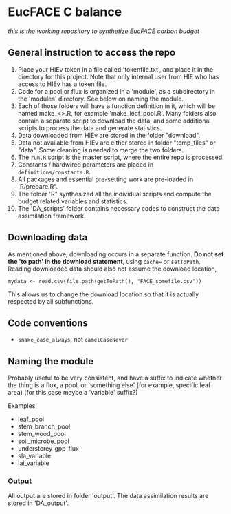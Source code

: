 # EucFACE C balance

*this is the working repository to synthetize EucFACE carbon budget*



## General instruction to access the repo

1. Place your HIEv token in a file called 'tokenfile.txt', and place it in the directory for this project. Note that only internal user from HIE who has access to HIEv has a token file. 
2. Code for a pool or flux is organized in a 'module', as a subdirectory in the 'modules' directory. See below on naming the module.
3. Each of those folders will have a function definition in it, which will be named make_<<module>>.R, for example 'make_leaf_pool.R'. Many folders also contain a separate script to download the data, and some additional scripts to process the data and generate statistics. 
4. Data downloaded from HIEv are stored in the folder "download". 
5. Data not available from HIEv are either stored in folder "temp_files" or "data". Some cleaning is needed to merge the two folders. 
6. The `run.R` script is the master script, where the entire repo is processed. 
8. Constants / hardwired parameters are placed in `definitions/constants.R`.
9. All packages and essential pre-setting work are pre-loaded in 'R/prepare.R".
10. The folder 'R" synthesized all the individual scripts and compute the budget related variables and statistics. 
11. The 'DA_scripts' folder contains necessary codes to construct the data assimilation framework. 


## Downloading data

As mentioned above, downloading occurs in a separate function. **Do not set the 'to path' in the download statement**, using `cache=` or `setToPath`. Reading downloaded data should also not assume the download location,

```
mydata <- read.csv(file.path(getToPath(), "FACE_somefile.csv"))
```

This allows us to change the download location so that it is actually respected by all subfunctions.

## Code conventions

- `snake_case_always`, not `camelCaseNever`



## Naming the module

Probably useful to be very consistent, and have a suffix to indicate whether the thing is a flux, a pool, or 'something else' (for example, specific leaf area) (for this case maybe a 'variable' suffix?)

Examples:
- leaf_pool
- stem_branch_pool
- stem_wood_pool
- soil_microbe_pool
- understorey_gpp_flux
- sla_variable
- lai_variable

### Output

All output are stored in folder 'output'. The data assimilation results are stored in 'DA_output'.


